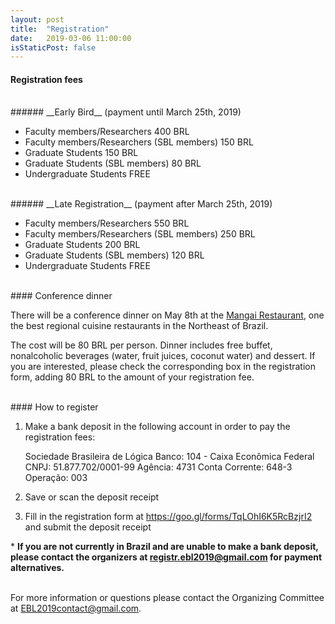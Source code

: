 ```yaml
---
layout: post
title:  "Registration"
date:   2019-03-06 11:00:00
isStaticPost: false
---
```


#### Registration fees

<br>
###### __Early Bird__ (payment until March 25th, 2019)

- Faculty members/Researchers 400 BRL 
- Faculty members/Researchers (SBL members) 150 BRL
- Graduate Students 150 BRL
- Graduate Students (SBL members) 80 BRL
- Undergraduate Students FREE

<br>
###### __Late Registration__ (payment after March 25th, 2019)

- Faculty members/Researchers 550 BRL
- Faculty members/Researchers (SBL members) 250 BRL
- Graduate Students 200 BRL
- Graduate Students (SBL members) 120 BRL
- Undergraduate Students FREE

<br>
#### Conference dinner

There will be a conference dinner on May 8th at the <a href="http://mangai.com.br">Mangai Restaurant</a>, one the best regional cuisine restaurants in the Northeast of Brazil.

The cost will be 80 BRL per person. Dinner includes free buffet, nonalcoholic beverages (water, fruit juices, coconut water) and dessert. If you are interested, please check the corresponding box in the registration form, adding 80 BRL to the amount of your registration fee.


<br>
#### How to register

1) Make a bank deposit in the following account in order to pay the registration fees:
 

    Sociedade Brasileira de Lógica
    Banco: 104 - Caixa Econômica Federal
    CNPJ: 51.877.702/0001-99
    Agência: 4731
    Conta Corrente: 648-3
    Operação: 003

2) Save or scan the deposit receipt

3) Fill in the registration form at <a href="https://goo.gl/forms/TqLOhI6K5RcBzjrI2">https://goo.gl/forms/TqLOhI6K5RcBzjrI2</a> and submit the deposit receipt

\* **If you are not currently in Brazil and are unable to make a bank deposit, please contact the organizers at <a href="mailto:registr.ebl2019gmail.com">registr.ebl2019@gmail.com</a> for payment alternatives.**


<br>
For more information or questions please contact the Organizing Committee at <a href="mailto:EBL2019contact@gmail.com">EBL2019contact@gmail.com</a>.

